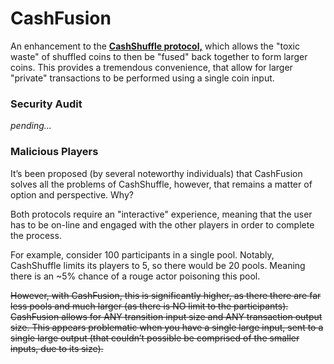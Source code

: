 # CashFusion

An enhancement to the __[CashShuffle protocol,](cashshuffle.md)__ which allows the "toxic waste" of shuffled coins to then be "fused" back together to form larger coins. This provides a tremendous convenience, that allow for larger "private" transactions to be performed using a single coin input.

### Security Audit

_pending..._

### Malicious Players

It’s been proposed (by several noteworthy individuals) that CashFusion solves all the problems of CashShuffle, however, that remains a matter of option and perspective. Why?

Both protocols require an "interactive" experience, meaning that the user has to be on-line and engaged with the other players in order to complete the process.

For example, consider 100 participants in a single pool. Notably, CashShuffle limits its players to 5, so there would be 20 pools. Meaning there is an ~5% chance of a rouge actor poisoning this pool.

<span style="text-decoration: line-through;">
However, with CashFusion, this is significantly higher, as there there are far less pools and much larger (as there is NO limit to the participants).
</span>

<span style="text-decoration: line-through;">
CashFusion allows for ANY transition input size and ANY transaction output size. This appears problematic when you have a single large input, sent to a single large output (that couldn’t possible be comprised of the smaller inputs, due to its size).
</span>
